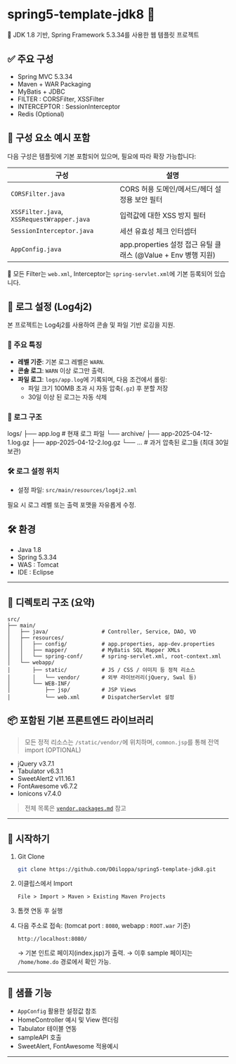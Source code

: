 # spring5-template-jdk8 🧱

📌 JDK 1.8 기반, Spring Framework 5.3.34를 사용한 웹 템플릿 프로젝트

## ✅ 주요 구성
- Spring MVC 5.3.34
- Maven + WAR Packaging
- MyBatis + JDBC
- FILTER : CORSFilter, XSSFilter
- INTERCEPTOR : SessionInterceptor
- Redis (Optional)

## 🧱 구성 요소 예시 포함

다음 구성은 템플릿에 기본 포함되어 있으며, 필요에 따라 확장 가능합니다:

| 구성 | 설명 |
|------|------|
| `CORSFilter.java` | CORS 허용 도메인/메서드/헤더 설정용 보안 필터 |
| `XSSFilter.java`, `XSSRequestWrapper.java` | 입력값에 대한 XSS 방지 필터 |
| `SessionInterceptor.java` | 세션 유효성 체크 인터셉터 |
| `AppConfig.java` | app.properties 설정 접근 유틸 클래스 (@Value + Env 병행 지원) |

📌 모든 Filter는 `web.xml`, Interceptor는 `spring-servlet.xml`에 기본 등록되어 있습니다.

## 🧾 로그 설정 (Log4j2)

본 프로젝트는 Log4j2를 사용하여 콘솔 및 파일 기반 로깅을 지원.

### 📌 주요 특징
- **레벨 기준**: 기본 로그 레벨은 `WARN`.
- **콘솔 로그**: `WARN` 이상 로그만 출력.
- **파일 로그**: `logs/app.log`에 기록되며, 다음 조건에서 롤링:
  - 파일 크기 100MB 초과 시 자동 압축(`.gz`) 후 분할 저장
  - 30일 이상 된 로그는 자동 삭제

### 📁 로그 구조
logs/
├── app.log                    # 현재 로그 파일
└── archive/
    ├── app-2025-04-12-1.log.gz
    ├── app-2025-04-12-2.log.gz
    └── ...                    # 과거 압축된 로그들 (최대 30일 보관)

### 🛠 로그 설정 위치
- 설정 파일: `src/main/resources/log4j2.xml`

필요 시 로그 레벨 또는 출력 포맷을 자유롭게 수정.


## 🛠️ 환경

- Java 1.8
- Spring 5.3.34
- WAS : Tomcat
- IDE : Eclipse

---

## 📁 디렉토리 구조 (요약)
```
src/
├── main/
│   ├── java/                 # Controller, Service, DAO, VO
│   ├── resources/
│   │   ├── config/           # app.properties, app-dev.properties
│   │   ├── mapper/           # MyBatis SQL Mapper XMLs
│   │   └── spring-conf/      # spring-servlet.xml, root-context.xml
│   └── webapp/
│       ├── static/           # JS / CSS / 이미지 등 정적 리소스
│       │   └── vendor/       # 외부 라이브러리(jQuery, Swal 등)
│       └── WEB-INF/
│           ├── jsp/          # JSP Views
│           └── web.xml       # DispatcherServlet 설정
```



## 📦 포함된 기본 프론트엔드 라이브러리

> 모든 정적 리소스는 `/static/vendor/`에 위치하며, `common.jsp`를 통해 전역 import (OPTIONAL)

- jQuery v3.7.1
- Tabulator v6.3.1
- SweetAlert2 v11.16.1
- FontAwesome v6.7.2
- Ionicons v7.4.0

> 전체 목록은 [`vendor.packages.md`](./src/main/webapp/static/vendor/vendor.packages.md) 참고

---

## 🚀 시작하기

1. Git Clone
    ```bash
    git clone https://github.com/D0iloppa/spring5-template-jdk8.git
    ```

2. 이클립스에서 Import
    ```
    File > Import > Maven > Existing Maven Projects
    ```

3. 톰캣 연동 후 실행

4. 다음 주소로 접속: (tomcat port : `8080`, webapp : `ROOT.war` 기준)
    ```
    http://localhost:8080/
    ```
    → 기본 인트로 페이지(index.jsp)가 출력.
    → 이후 sample 페이지는 `/home/home.do` 경로에서 확인 가능.

---

## 🧪 샘플 기능

- `AppConfig` 활용한 설정값 참조
- HomeController 예시 및 View 렌더링
- Tabulator 테이블 연동
- sampleAPI 호출
- SweetAlert, FontAwesome 적용예시


---




